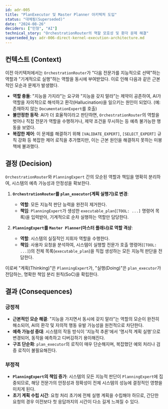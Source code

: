 ```yaml
---
id: adr-005
title: "PlanExecutor 및 Master Planner 아키텍처 도입"
status: "대체됨(Superseded)"
date: "2024-08-26"
deciders: ["민형", "AI"]
technical_story: "OrchestrationRouter의 역할 모호성 및 환각 문제 해결"
superseded_by: adr-006-direct-kernel-execution-architecture.md
---
```


## 컨텍스트 (Context)

이전 아키텍처에서는 `OrchestrationRouter`가 "다음 전문가를 지능적으로 선택"하는 역할과 "기계적으로 실행"하는 역할을 동시에 부여받았다. 이로 인해 다음과 같은 근본적인 모순과 문제가 발생했다.

-   **역할 충돌**: "지능을 가지라"는 요구와 "지능을 갖지 말라"는 제약이 공존하여, AI가 역할을 자의적으로 해석하고 환각(Hallucination)을 일으키는 원인이 되었다. (예: 존재하지 않는 `DocumentationExpert`를 호출)
-   **불안정한 동작**: AI가 더 효율적이라고 판단하면, `OrchestrationRouter`의 역할을 벗어나 직접 전문가 역할을 수행하거나, 제약 조건을 무시하는 등 예측 불가능한 행동을 보였다.
-   **복잡한 제어**: 이 문제를 해결하기 위해 `[VALIDATE_EXPERT]`, `[SELECT_EXPERT]` 규칙 강화 등 복잡한 제어 로직을 추가했지만, 이는 근본 원인을 해결하지 못하는 미봉책에 불과했다.

## 결정 (Decision)

`OrchestrationRouter`와 `PlanningExpert` 간의 모순된 역할과 책임을 명확히 분리하여, 시스템의 예측 가능성과 안정성을 확보한다.

1.  **`OrchestrationRouter`를 `plan_executor`(계획 실행기)로 변경**:

    -   **역할**: 모든 지능적 판단 능력을 완전히 제거한다.
    -   **책임**: `PlanningExpert`가 생성한 `executable_plan`(`[TOOL: ...]` 명령어 목록)을 입력받아, 기계적으로 순차 실행하는 역할만 담당한다.

2.  **`PlanningExpert`를 `Master Planner`(마스터 플래너)로 역할 격상**:
    -   **역할**: 시스템의 실질적인 지휘자 역할을 수행한다.
    -   **책임**: 사용자 요청을 분석하여, 시스템이 실행할 전문가 호출 명령어(`[TOOL: ...]`)의 전체 목록(`executable_plan`)을 직접 생성하는 모든 지능적 판단을 전담한다.

이로써 "계획(Thinking)"은 `PlanningExpert`가, "실행(Doing)"은 `plan_executor`가 전담하는, 명확한 책임 분리 원칙(SoC)을 확립한다.

## 결과 (Consequences)

### 긍정적

-   **근본적인 모순 해결**: "지능을 가지면서 동시에 갖지 말라"는 역할의 모순이 완전히 해소되어, AI의 환각 및 자의적 행동 유발 가능성을 원천적으로 차단한다.
-   **예측 가능성 증대**: 시스템의 작동 방식이 '지능적 추론'에서 '명시적 계획 실행'으로 변경되어, 동작을 예측하고 디버깅하기 용이해진다.
-   **구조 단순화**: `plan_executor`의 로직이 매우 단순해지며, 복잡했던 예외 처리나 검증 로직이 불필요해진다.

### 부정적

-   **`PlanningExpert`의 책임 증가**: 시스템의 모든 지능적 판단이 `PlanningExpert`에 집중되므로, 해당 전문가의 안정성과 정확성이 전체 시스템의 성능에 결정적인 영향을 미치게 된다.
-   **초기 계획 수립 시간**: 요청 처리 초기에 전체 실행 계획을 수립해야 하므로, 간단한 요청의 경우 이전보다 첫 응답까지의 시간이 다소 길게 느껴질 수 있다.
